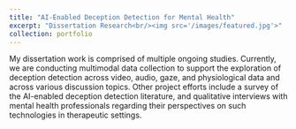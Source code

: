 ```yaml
---
title: "AI-Enabled Deception Detection for Mental Health"
excerpt: "Dissertation Research<br/><img src='/images/featured.jpg'>"
collection: portfolio
---
```


My dissertation work is comprised of multiple ongoing studies. Currently, we are conducting multimodal data collection to support the exploration of deception detection across video, audio, gaze, and physiological data and across various discussion topics. Other project efforts include a survey of the AI-enabled deception detection literature, and qualitative interviews with mental health professionals regarding their perspectives on such technologies in therapeutic settings. 
